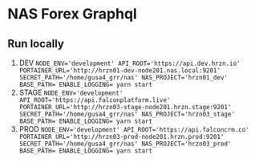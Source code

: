 # NAS Forex Graphql


## Run locally
  1. DEV
  ```NODE_ENV='development' API_ROOT='https://api.dev.hrzn.io' PORTAINER_URL='http://hrzn01-dev-node201.nas.local:9201' SECRET_PATH='/home/gusa4_grr/nas' NAS_PROJECT='hrzn01_dev' BASE_PATH= ENABLE_LOGGING= yarn start```
  2. STAGE
  ```NODE_ENV='development' API_ROOT='https://api.falconplatform.live' PORTAINER_URL='http://hrzn03-stage-node201.hrzn.stage:9201' SECRET_PATH='/home/gusa4_grr/nas' NAS_PROJECT='hrzn03_stage' BASE_PATH= ENABLE_LOGGING= yarn start```
  3. PROD
  ```NODE_ENV='development' API_ROOT='https://api.falconcrm.co' PORTAINER_URL='http://hrzn03-prod-node201.hrzn.prod:9201' SECRET_PATH='/home/gusa4_grr/nas' NAS_PROJECT='hrzn03_prod' BASE_PATH= ENABLE_LOGGING= yarn start```
